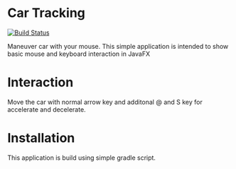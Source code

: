 Car Tracking
========
[![Build Status](https://travis-ci.org/muhd7rosli/Tracking.svg?branch=master)](https://travis-ci.org/muhd7rosli/Tracking)

Maneuver car with your mouse. This simple application is intended to show basic mouse and keyboard
 interaction in JavaFX
 
# Interaction
Move the car with normal arrow key and additonal @ and S key for accelerate and decelerate.

# Installation
This application is build using simple gradle script.
